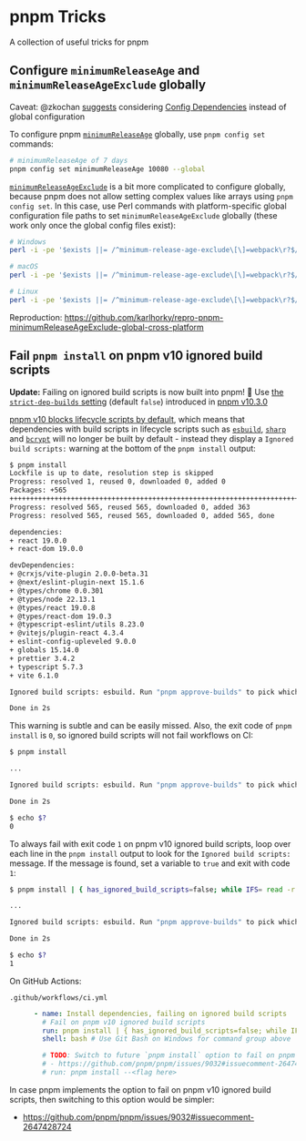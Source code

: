 # pnpm Tricks

A collection of useful tricks for pnpm

## Configure `minimumReleaseAge` and `minimumReleaseAgeExclude` globally

Caveat: @zkochan [suggests](https://github.com/pnpm/pnpm/issues/9921#issuecomment-3292521911) considering [Config Dependencies](https://pnpm.io/config-dependencies) instead of global configuration

To configure pnpm [`minimumReleaseAge`](https://pnpm.io/settings#minimumreleaseage) globally, use `pnpm config set` commands:

```bash
# minimumReleaseAge of 7 days
pnpm config set minimumReleaseAge 10080 --global
```

[`minimumReleaseAgeExclude`](https://pnpm.io/settings#minimumreleaseageexclude) is a bit more complicated to configure globally, because pnpm does not allow setting complex values like arrays using `pnpm config set`. In this case, use Perl commands with platform-specific global configuration file paths to set `minimumReleaseAgeExclude` globally (these work only once the global config files exist):

```bash
# Windows
perl -i -pe '$exists ||= /^minimum-release-age-exclude\[\]=webpack\r?$/; $_ .= "minimum-release-age-exclude[]=webpack\n" if eof && !$exists' "$LOCALAPPDATA/pnpm/config/rc"

# macOS
perl -i -pe '$exists ||= /^minimum-release-age-exclude\[\]=webpack\r?$/; $_ .= "minimum-release-age-exclude[]=webpack\n" if eof && !$exists' "$HOME/Library/Preferences/pnpm/rc"

# Linux
perl -i -pe '$exists ||= /^minimum-release-age-exclude\[\]=webpack\r?$/; $_ .= "minimum-release-age-exclude[]=webpack\n" if eof && !$exists' "$HOME/.config/pnpm/rc"
```

Reproduction: https://github.com/karlhorky/repro-pnpm-minimumReleaseAgeExclude-global-cross-platform

## Fail `pnpm install` on pnpm v10 ignored build scripts

**Update:** Failing on ignored build scripts is now built into pnpm! 🎉 Use [the `strict-dep-builds` setting](https://github.com/pnpm/pnpm/pull/9071#issuecomment-2650192097) (default `false`) introduced in [pnpm v10.3.0](https://github.com/pnpm/pnpm/releases/tag/v10.3.0)

[pnpm v10 blocks lifecycle scripts by default](https://socket.dev/blog/pnpm-10-0-0-blocks-lifecycle-scripts-by-default), which means that dependencies with build scripts in lifecycle scripts such as [`esbuild`](https://www.npmjs.com/package/esbuild), [`sharp`](https://www.npmjs.com/package/sharp) and [`bcrypt`](https://www.npmjs.com/package/bcrypt) will no longer be built by default - instead they display a `Ignored build scripts:` warning at the bottom of the `pnpm install` output:

```bash
$ pnpm install
Lockfile is up to date, resolution step is skipped
Progress: resolved 1, reused 0, downloaded 0, added 0
Packages: +565
++++++++++++++++++++++++++++++++++++++++++++++++++++++++++++++++++++++++++++++++
Progress: resolved 565, reused 565, downloaded 0, added 363
Progress: resolved 565, reused 565, downloaded 0, added 565, done

dependencies:
+ react 19.0.0
+ react-dom 19.0.0

devDependencies:
+ @crxjs/vite-plugin 2.0.0-beta.31
+ @next/eslint-plugin-next 15.1.6
+ @types/chrome 0.0.301
+ @types/node 22.13.1
+ @types/react 19.0.8
+ @types/react-dom 19.0.3
+ @typescript-eslint/utils 8.23.0
+ @vitejs/plugin-react 4.3.4
+ eslint-config-upleveled 9.0.0
+ globals 15.14.0
+ prettier 3.4.2
+ typescript 5.7.3
+ vite 6.1.0

Ignored build scripts: esbuild. Run "pnpm approve-builds" to pick which dependencies should be allowed to run scripts.

Done in 2s
```

This warning is subtle and can be easily missed. Also, the exit code of `pnpm install` is `0`, so ignored build scripts will not fail workflows on CI:

```bash
$ pnpm install

...

Ignored build scripts: esbuild. Run "pnpm approve-builds" to pick which dependencies should be allowed to run scripts.

Done in 2s

$ echo $?
0
```

To always fail with exit code `1` on pnpm v10 ignored build scripts, loop over each line in the `pnpm install` output to look for the `Ignored build scripts:` message. If the message is found, set a variable to `true` and exit with code `1`:

```bash
$ pnpm install | { has_ignored_build_scripts=false; while IFS= read -r line; do echo "$line"; [[ "$line" == *"Ignored build scripts:"* ]] && has_ignored_build_scripts=true; done; [[ "$has_ignored_build_scripts" = false ]]; }

...

Ignored build scripts: esbuild. Run "pnpm approve-builds" to pick which dependencies should be allowed to run scripts.

Done in 2s

$ echo $?
1
```

On GitHub Actions:

`.github/workflows/ci.yml`

```yml
      - name: Install dependencies, failing on ignored build scripts
        # Fail on pnpm v10 ignored build scripts
        run: pnpm install | { has_ignored_build_scripts=false; while IFS= read -r line; do echo "$line"; [[ "$line" == *"Ignored build scripts:"* ]] && has_ignored_build_scripts=true; done; [[ "$has_ignored_build_scripts" = false ]]; }
        shell: bash # Use Git Bash on Windows for command group above

        # TODO: Switch to future `pnpm install` option to fail on pnpm v10 ignored build scripts, if accepted:
        # - https://github.com/pnpm/pnpm/issues/9032#issuecomment-2647428724
        # run: pnpm install --<flag here>
```

In case pnpm implements the option to fail on pnpm v10 ignored build scripts, then switching to this option would be simpler:

- https://github.com/pnpm/pnpm/issues/9032#issuecomment-2647428724
